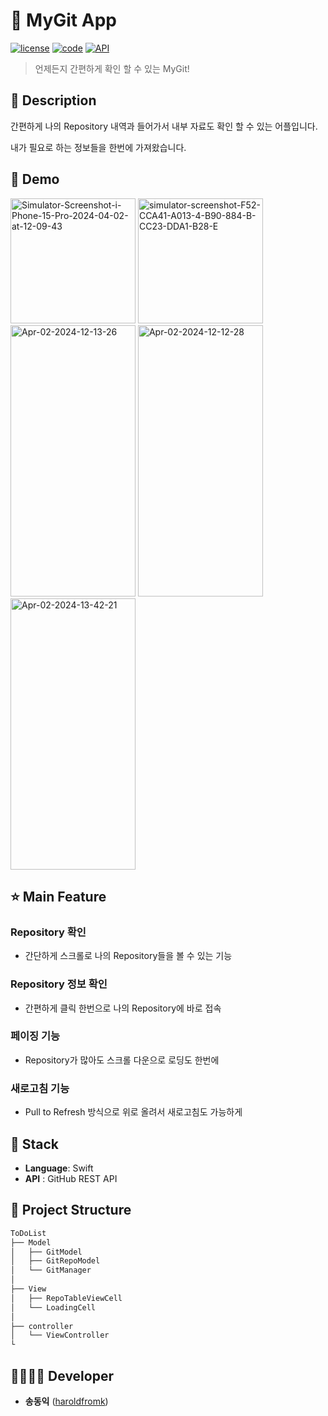 
# 🔎 MyGit App 

[![license](https://img.shields.io/badge/License-AGPL-red)](https://github.com/NDjust/Generate-HeadLine/blob/master/LICENSE)
[![code](https://img.shields.io/badge/Code-Swift-F05138)](https://developer.apple.com/swift/resources/)
[![API](https://img.shields.io/badge/API-GitHubRestAPI-F05138)](https://developer.apple.com/swift/resources/)

> 언제든지 간편하게 확인 할 수 있는  MyGit!


## 📖 Description

간편하게 나의 Repository 내역과 들어가서 내부 자료도 확인 할 수 있는 어플입니다.

내가 필요로 하는 정보들을 한번에 가져왔습니다.

## :baby_chick: Demo
<p float="left">
    <img src="https://i.ibb.co/QHDf2Gc/Simulator-Screenshot-i-Phone-15-Pro-2024-04-02-at-12-09-43.png" alt="Simulator-Screenshot-i-Phone-15-Pro-2024-04-02-at-12-09-43" width="200">
    <img src="https://i.ibb.co/rmY0nTq/simulator-screenshot-F52-CCA41-A013-4-B90-884-B-CC23-DDA1-B28-E.png" alt="simulator-screenshot-F52-CCA41-A013-4-B90-884-B-CC23-DDA1-B28-E" width="200">
    <img src="https://i.ibb.co/BN3RyBd/Apr-02-2024-12-13-26.gif" alt="Apr-02-2024-12-13-26" height=434, width=200>
    <img src="https://i.ibb.co/cvQDjhY/Apr-02-2024-12-12-28.gif" alt="Apr-02-2024-12-12-28" height=434, width=200>
    <img src="https://i.ibb.co/2NtdS2y/Apr-02-2024-13-42-21.gif" alt="Apr-02-2024-13-42-21" height=434, width=200>
</p>

## ⭐ Main Feature
### Repository 확인
- 간단하게 스크롤로 나의 Repository들을 볼 수 있는 기능

### Repository 정보 확인
- 간편하게 클릭 한번으로 나의 Repository에 바로 접속

### 페이징 기능
- Repository가 많아도 스크롤 다운으로 로딩도 한번에

### 새로고침 기능
- Pull to Refresh 방식으로 위로 올려서 새로고침도 가능하게

## 🔧 Stack
- **Language**: Swift
- **API** : GitHub REST API

## :open_file_folder: Project Structure

```markdown
ToDoList
├── Model
│   ├── GitModel
│   ├── GitRepoModel
│   └── GitManager
│
├── View
│   ├── RepoTableViewCell
│   └── LoadingCell
│
├── controller
│   └── ViewController
└ 
```

## 👨‍👩‍👧‍👦 Developer
*  **송동익** ([haroldfromk](https://github.com/Haroldfromk/))
